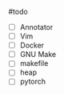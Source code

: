 #todo 
- [ ] Annotator 
- [ ] Vim
- [ ] Docker
- [ ] GNU Make
- [ ] makefile
- [ ] heap
- [ ] pytorch